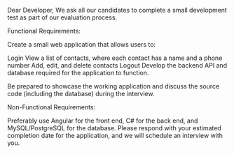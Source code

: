 Dear Developer,
We ask all our candidates to complete a small development test as part of our evaluation process.

Functional Requirements:

Create a small web application that allows users to:

Login
View a list of contacts, where each contact has a name and a phone number
Add, edit, and delete contacts
Logout
Develop the backend API and database required for the application to function.

Be prepared to showcase the working application and discuss the source code (including the database) during the interview.

Non-Functional Requirements:

Preferably use Angular for the front end, C# for the back end, and MySQL/PostgreSQL for the database.
Please respond with your estimated completion date for the application, and we will schedule an interview with you.

